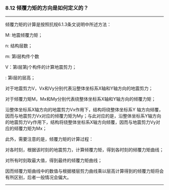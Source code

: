 ﻿### 8.12  倾覆力矩的方向是如何定义的？---
倾覆力矩的计算是按照抗规6.1.3条文说明中所述方法：M: 地震倾覆力矩；n: 结构层数；m: 第i层构件个数V：第i层第j个构件的计算地震剪力；: 第i层的层高；对于地震剪力V，Vx和Vy分别代表沿整体坐标系X轴和Y轴方向的地震剪力；对于倾覆力矩M，Mx和My分别代表绕整体坐标系X轴和Y轴方向的倾覆力矩；沿整体坐标系X轴方向的地震剪力Vx作用下，结构将绕整体坐标系Y 轴方向倾覆，因而与地震剪力Vx对应的倾覆力矩为My；与此对应的是，沿整体坐标系Y轴方向的地震剪力Vy作用下，结构将绕整体坐标系X轴方向倾覆，因而与地震剪力Vy对应的倾覆力矩为Mx；此外，需要注意的是，倾覆力矩的计算过程：对各时刻，根据该时刻的地震剪力，计算倾覆力矩，得到各时刻的倾覆力矩曲线；对所有时刻取最大值，得到最终的倾覆力矩曲线；因而倾覆力矩曲线中的数值与根据楼层剪力曲线乘以层高计算得到的倾覆力矩将会有所区别，后者一般情况会偏大。---
